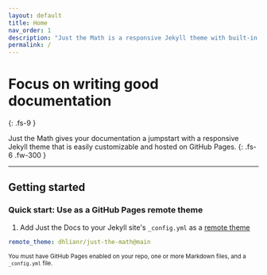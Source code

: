 ```yaml
---
layout: default
title: Home
nav_order: 1
description: "Just the Math is a responsive Jekyll theme with built-in search that is easily customizable and hosted on GitHub Pages."
permalink: /
---
```


# Focus on writing good documentation
{: .fs-9 }

Just the Math gives your documentation a jumpstart with a responsive Jekyll theme that is easily customizable and hosted on GitHub Pages.
{: .fs-6 .fw-300 }

---

## Getting started

### Quick start: Use as a GitHub Pages remote theme

1. Add Just the Docs to your Jekyll site's `_config.yml` as a [remote theme](https://blog.github.com/2017-11-29-use-any-theme-with-github-pages/)
```yaml
remote_theme: dhlianr/just-the-math@main
```
<small>You must have GitHub Pages enabled on your repo, one or more Markdown files, and a `_config.yml` file.</small>